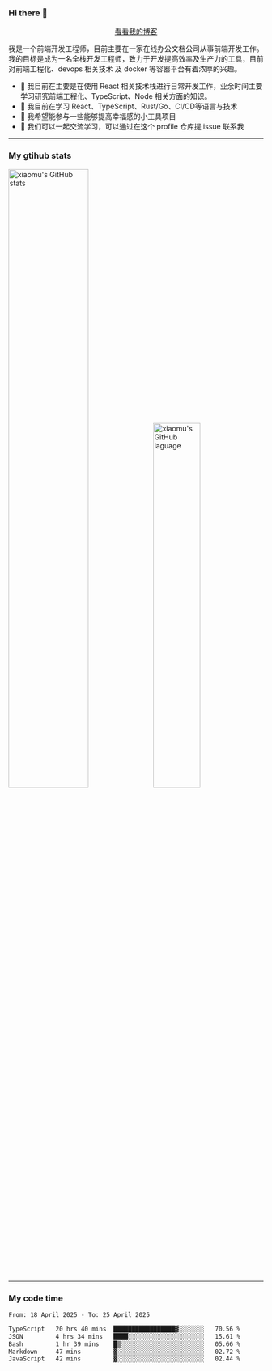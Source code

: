 ### Hi there 👋

<p align="center">
  <a href="https://blog.realjacket.fun">看看我的博客</a>
</p>

我是一个前端开发工程师，目前主要在一家在线办公文档公司从事前端开发工作。我的目标是成为一名全栈开发工程师，致力于开发提高效率及生产力的工具，目前对前端工程化、devops 相关技术 及 docker 等容器平台有着浓厚的兴趣。

- 🔭 我目前在主要是在使用 React 相关技术栈进行日常开发工作，业余时间主要学习研究前端工程化、TypeScript、Node 相关方面的知识。
- 🌱 我目前在学习 React、TypeScript、Rust/Go、CI/CD等语言与技术
- 👯 我希望能参与一些能够提高幸福感的小工具项目
- 💬 我们可以一起交流学习，可以通过在这个 profile 仓库提 issue 联系我

***

### My gtihub stats

<a><img src="https://github-readme-stats-git-masterrstaa-rickstaa.vercel.app/api?username=real-jacket&&show_icons=true" title="xiaomu's GitHub stats" alt="xiaomu's GitHub stats" style="width:56%;"/></a>
<a><img src="https://github-readme-stats-git-masterrstaa-rickstaa.vercel.app/api/top-langs/?username=real-jacket&layout=compact" title="xiaomu's GitHub laguage" alt="xiaomu's GitHub laguage" style="width:43%;"/><a/>

***

### My code time

<!--START_SECTION:waka-->

```txt
From: 18 April 2025 - To: 25 April 2025

TypeScript   20 hrs 40 mins  █████████████████▓░░░░░░░   70.56 %
JSON         4 hrs 34 mins   ████░░░░░░░░░░░░░░░░░░░░░   15.61 %
Bash         1 hr 39 mins    █▒░░░░░░░░░░░░░░░░░░░░░░░   05.66 %
Markdown     47 mins         ▓░░░░░░░░░░░░░░░░░░░░░░░░   02.72 %
JavaScript   42 mins         ▓░░░░░░░░░░░░░░░░░░░░░░░░   02.44 %
```

<!--END_SECTION:waka-->
